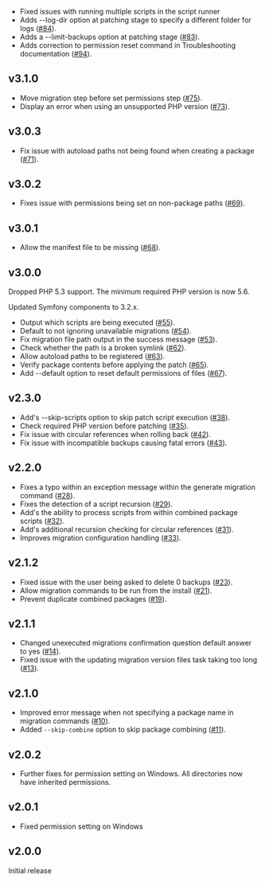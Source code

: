 * Fixed issues with running multiple scripts in the script runner
* Adds --log-dir option at patching stage to specify a different folder for logs ([#84](https://github.com/jadu/meteor/pull/84)).
* Adds a --limit-backups option at patching stage ([#83](https://github.com/jadu/meteor/pull/83)).
* Adds correction to permission reset command in Troubleshooting documentation ([#94](https://github.com/jadu/meteor/pull/94)).

## v3.1.0

* Move migration step before set permissions step ([#75](https://github.com/jadu/meteor/pull/75)).
* Display an error when using an unsupported PHP version ([#73](https://github.com/jadu/meteor/pull/73)).

## v3.0.3

* Fix issue with autoload paths not being found when creating a package ([#71](https://github.com/jadu/meteor/pull/71)).

## v3.0.2

* Fixes issue with permissions being set on non-package paths ([#69](https://github.com/jadu/meteor/pull/69)).

## v3.0.1

* Allow the manifest file to be missing ([#68](https://github.com/jadu/meteor/pull/68)).

## v3.0.0

Dropped PHP 5.3 support. The minimum required PHP version is now 5.6.

Updated Symfony components to 3.2.x.

* Output which scripts are being executed ([#55](https://github.com/jadu/meteor/pull/55)).
* Default to not ignoring unavailable migrations ([#54](https://github.com/jadu/meteor/pull/54)).
* Fix migration file path output in the success message ([#53](https://github.com/jadu/meteor/pull/53)).
* Check whether the path is a broken symlink ([#62](https://github.com/jadu/meteor/pull/62)).
* Allow autoload paths to be registered ([#63](https://github.com/jadu/meteor/pull/63)).
* Verify package contents before applying the patch ([#65](https://github.com/jadu/meteor/pull/65)).
* Add --default option to reset default permissions of files ([#67](https://github.com/jadu/meteor/pull/67)).

## v2.3.0

* Add's --skip-scripts option to skip patch script execution ([#38](https://github.com/jadu/meteor/pull/38)).
* Check required PHP version before patching ([#35](https://github.com/jadu/meteor/pull/35)).
* Fix issue with circular references when rolling back ([#42](https://github.com/jadu/meteor/pull/42)).
* Fix issue with incompatible backups causing fatal errors ([#43](https://github.com/jadu/meteor/pull/43)).

## v2.2.0

* Fixes a typo within an exception message within the generate migration command ([#28](https://github.com/jadu/meteor/pull/28)).
* Fixes the detection of a script recursion ([#29](https://github.com/jadu/meteor/pull/29)).
* Add's the ability to process scripts from within combined package scripts ([#32](https://github.com/jadu/meteor/pull/32)).
* Add's additional recursion checking for circular references ([#31](https://github.com/jadu/meteor/pull/31)).
* Improves migration configuration handling ([#33](https://github.com/jadu/meteor/pull/33)).

## v2.1.2

* Fixed issue with the user being asked to delete 0 backups ([#23](https://github.com/jadu/meteor/pull/23)).
* Allow migration commands to be run from the install ([#21](https://github.com/jadu/meteor/pull/21)).
* Prevent duplicate combined packages ([#19](https://github.com/jadu/meteor/pull/19)).

## v2.1.1

* Changed unexecuted migrations confirmation question default answer to yes ([#14](https://github.com/jadu/meteor/pull/14)).
* Fixed issue with the updating migration version files task taking too long ([#13](https://github.com/jadu/meteor/pull/13)).

## v2.1.0

* Improved error message when not specifying a package name in migration commands ([#10](https://github.com/jadu/meteor/pull/10)).
* Added `--skip-combine` option to skip package combining ([#11](https://github.com/jadu/meteor/pull/11)).

## v2.0.2

* Further fixes for permission setting on Windows. All directories now have inherited permissions.

## v2.0.1

* Fixed permission setting on Windows

## v2.0.0

Initial release
